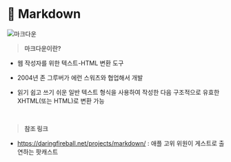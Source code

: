 # 📄 Markdown 

![마크다운](https://user-images.githubusercontent.com/105197496/195502041-a5b83054-98af-4c83-8214-b7b62fb79c6a.png)

> **마크다운이란?**

- 웹 작성자를 위한 텍스트-HTML 변환 도구 

- 2004년 존 그루버가 에런 스워츠와 협업해서 개발

- 읽기 쉽고 쓰기 쉬운 일반 텍스트 형식을 사용하여 작성한 다음 구조적으로 유효한 XHTML(또는 HTML)로 변환 가능 
<br>

> **참조 링크**

- https://daringfireball.net/projects/markdown/ : 애플 고위 위원이 게스트로 출연하는 팟캐스트
